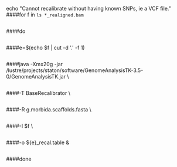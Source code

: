 echo "Cannot recalibrate without having known SNPs, ie a VCF file."
####for f in `ls *_realigned.bam`
```
```
####do
```
```
####e=$(echo $f | cut -d '.' -f 1)
```
```
####java -Xmx20g -jar /lustre/projects/staton/software/GenomeAnalysisTK-3.5-0/GenomeAnalysisTK.jar \
```
```
####-T BaseRecalibrator \
```
```
####-R g.morbida.scaffolds.fasta \
```
```
####-I $f \
```
```
####-o ${e}_recal.table &
```
```
####done
```
```
